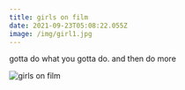 ```yaml
---
title: girls on film
date: 2021-09-23T05:08:22.055Z
image: /img/girl1.jpg
---
```

gotta do what you gotta do. and then do more

![girls on film](/img/girl1.jpg)